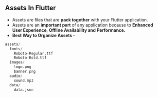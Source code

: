 ## **Assets In Flutter**

- Assets are files that are **pack together** with your Flutter application.
- Assets are an **important part** of any application because to **Enhanced User Experience**, **Offline Availability and Performance.**
- **Best Way to Organize Assets -**

```dart
assets/
  fonts/
    Roboto-Regular.ttf
    Roboto-Bold.ttf
  images/
    logo.png
    banner.png
  audio/
    sound.mp3
  data/
    data.json
```
